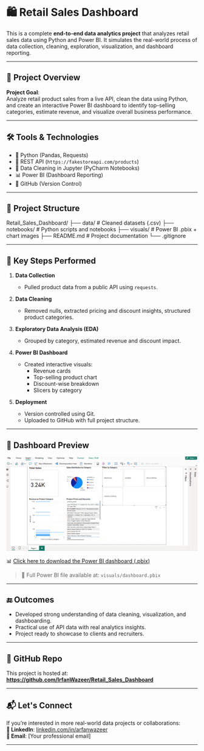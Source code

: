 # 🛍️ Retail Sales Dashboard

This is a complete **end-to-end data analytics project** that analyzes retail sales data using Python and Power BI. It simulates the real-world process of data collection, cleaning, exploration, visualization, and dashboard reporting.

---

## 🚀 Project Overview

**Project Goal**:  
Analyze retail product sales from a live API, clean the data using Python, and create an interactive Power BI dashboard to identify top-selling categories, estimate revenue, and visualize overall business performance.

---

## 🛠️ Tools & Technologies

- 🐍 Python (Pandas, Requests)
- 📡 REST API (`https://fakestoreapi.com/products`)
- 🧹 Data Cleaning in Jupyter (PyCharm Notebooks)
- 📊 Power BI (Dashboard Reporting)
- 🧾 GitHub (Version Control)

---

## 📂 Project Structure

Retail_Sales_Dashboard/
├── data/ # Cleaned datasets (.csv)
├── notebooks/ # Python scripts and notebooks
├── visuals/ # Power BI .pbix + chart images
├── README.md # Project documentation
└── .gitignore

---

## 🧪 Key Steps Performed

1. **Data Collection**  
   - Pulled product data from a public API using `requests`.

2. **Data Cleaning**  
   - Removed nulls, extracted pricing and discount insights, structured product categories.

3. **Exploratory Data Analysis (EDA)**  
   - Grouped by category, estimated revenue and discount impact.

4. **Power BI Dashboard**  
   - Created interactive visuals:
     - Revenue cards
     - Top-selling product chart
     - Discount-wise breakdown
     - Slicers by category

5. **Deployment**  
   - Version controlled using Git.
   - Uploaded to GitHub with full project structure.

---

## 📸 Dashboard Preview

![Power BI Dashboard](visuals/dashboard_preview.png)

📊 [Click here to download the Power BI dashboard (.pbix)](visuals/dashboard.pbix)

> 🔗 Full Power BI file available at: `visuals/dashboard.pbix`

---

## 🔚 Outcomes

- Developed strong understanding of data cleaning, visualization, and dashboarding.
- Practical use of API data with real analytics insights.
- Project ready to showcase to clients and recruiters.

---

## 🔗 GitHub Repo

This project is hosted at:  
**https://github.com/IrfanWazeer/Retail_Sales_Dashboard**

---

## 📬 Let's Connect

If you’re interested in more real-world data projects or collaborations:  
**🔗 LinkedIn**: [linkedin.com/in/arfanwazeer](https://linkedin.com/in/arfanwazeer)  
**📧 Email**: [Your professional email]

---

